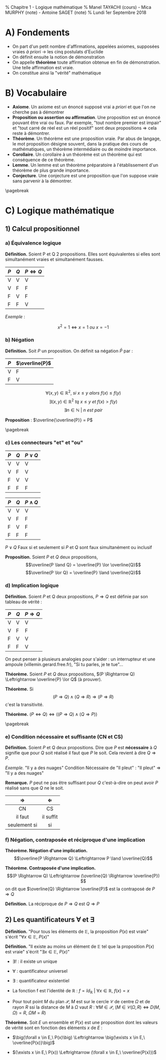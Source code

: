 % Chapitre 1 - Logique mathématique
% Manel TAYACHI (cours) - Mica MURPHY (note) - Antoine SAGET (note)
% Lundi 1er Septembre 2018

# A) Fondements

- On part d'un petit nombre d'affirmations, appelées axiomes, supposées vraies *à priori* -> les cinq postulats d'Euclide
- On définit ensuite la notion de démonstration
- On appelle __théorème__ toute affirmation obtenue en fin de démonstration. Une telle affirmation est vraie.
- On constitue ainsi la "vérité" mathématique

# B) Vocabulaire

- **Axiome**. Un axiome est un énoncé supposé vrai a *priori* et que l'on ne cherche pas à démontrer
- **Proposition ou assertion ou affirmation**. Une proposition est un énoncé pouvant être vrai ou faux. Par exemple, "tout nombre premier est impair" et "tout carré de réel est un réel positif" sont deux propositions => cela reste à démontrer.
- **Théorème**. Un théorème est une proposition vraie. Par abus de langage, le mot proposition désigne souvent, dans la pratique des cours de mathématiques, un théorème intermédiaire ou de moindre importance.
- **Corollaire**. Un corollaire à un théorème est un théorème qui est conséquence de ce théorème.
- **Lemme**. Un lemme est un théorème préparatoire à l'établissement d'un théorème de plus grande importance.
- **Conjecture**. Une conjecture est une proposition que l'on suppose vraie sans parvenir à la démontrer.

\pagebreak

# C) Logique mathématique

## 1) Calcul propositionnel

### a) Équivalence logique

**Définition.** Soient P et Q 2 propositions. Elles sont équivalentes si elles sont simultanément vraies et simultanément fausses.

| $P$ | $Q$ | $P \Leftrightarrow Q$ |
| - | - | - |
| V | V | V |
| V | F | F |
| F | V | F |
| F | F | V |

*Exemple* :

$$x^2 = 1 \Leftrightarrow x = 1\ ou\ x = -1$$

### b) Négation

**Définition.** Soit $P$ un proposition. On définit sa négation $\bar{P}$ par :

| $P$ | $\overline{P}$ |
| - | - |
| V | F |
| F | V |

$$\forall (x,y) \in \mathbb{R}^2,\ si\ x \leq y\ alors\ f(x) \leq f(y)$$
$$\exists (x,y) \in \mathbb{R}^2\ tq\ x \leq y\ et\ f(x) > f(y)$$
$$\exists n \in \mathbb{N}\ |\ n\ est\ pair$$

**Proposition** : $\overline{\overline{P}} = P$

\pagebreak

### c) Les connecteurs "et" et "ou"

| $P$ | $Q$ | $P \lor Q$|
| - | - | - |
| V | V | V |
| V | F | V |
| F | V | V |
| F | F | F |

| $P$ | $Q$ | $P \land Q$|
| - | - | - |
| V | V | V |
| V | F | F |
| F | V | F |
| F | F | F |

$P \lor Q$ Faux si et seulement si $P$ et $Q$ sont faux simultanément ou inclusif

**Proposition.** Soient $P$ et $Q$ deux propositions,
$$\overline{P \land Q} = \overline{P} \lor \overline{Q}$$
$$\overline{P \lor Q} = \overline{P} \land \overline{Q}$$

### d) Implication logique

**Définition.** Soient $P$ et $Q$ deux propositions, $P \Rightarrow Q$ est définie par son tableau de vérité :

| $P$ | $Q$ | $P \Rightarrow Q$ |
| - | - | - |
| V | V | V |
| V | F | F |
| F | V | V |
| F | F | V |

On peut penser à plusieurs analogies pour s'aider : un interrupteur et une ampoule (villemin.gerard.free.fr), "Si tu parles, je te tue"...

**Théorème.** Soient $P$ et $Q$ deux propositions, $(P \Rightarrow Q) \Leftrightarrow \overline{P} \lor Q$ (à prouver).

**Théorème.** Si $$(P \Rightarrow Q) \land (Q \Rightarrow R) \Rightarrow (P \Rightarrow R)$$ c'est la transitivité.

**Théorème.** $(P \Leftrightarrow Q) \Leftrightarrow \big((P \Rightarrow Q) \land (Q \Rightarrow P)\big)$

\pagebreak

### e) Condition nécessaire et suffisante (CN et CS)

**Définition.** Soient $P$ et $Q$ deux propositions. Dire que $P$ est **nécessaire** à $Q$ signifie que pour $Q$ soit réalisé il faut que $P$ le soit. Cela revient à dire $Q \Rightarrow P$.

*Exemple.* "Il y a des nuages" Condition Nécessaire de "Il pleut" : "Il pleut" $\Rightarrow$ "Il y a des nuages"

**Remarque.** $P$ peut ne pas être suffisant pour $Q$ c'est-à-dire on peut avoir $P$ réalisé sans que $Q$ ne le soit.

| $\Rightarrow$ | $\Leftarrow$ |
|:-:|:-:|
| CN | CS |
| il faut | il suffit |
| seulement si | si |

### f) Négation, contraposée et réciproque d'une implication

**Théorème. Négation d'une implication.**
$$\overline{P \Rightarrow Q} \Leftrightarrow P \land \overline{Q}$$

**Théorème. Contraposée d'une implication.**
 $$(P \Rightarrow Q) \Leftrightarrow (\overline{Q} \Rightarrow \overline{P}) $$
 on dit que $\overline{Q} \Rightarrow \overline{P}$ est la contraposé de $P \Rightarrow Q$

**Définition.** La réciproque de $P \Rightarrow Q$ est $Q \Rightarrow P$

## 2) Les quantificateurs $\forall$ et $\exists$

**Définition.** "Pour tous les éléments de $\mathbb{E}$, la proposition $P(x)$ est vraie" s'écrit "$\forall x \in \mathbb{E},\ P(x)$"

**Définition.** "Il existe au moins un élément de $\mathbb{E}$ tel que la proposition $P(x)$ est vraie" s'écrit "$\exists x \in \mathbb{E},\ P(x)$"

- $\exists!$ : il existe un unique
- $\forall$ : quantificateur universel
- $\exists$ : quantificateur existentiel

- La fonction f est l'identité de $\mathbb{R}$ : $f = Id_{\mathbb{R}}\ |\ \forall x \in \mathbb{R},\ f(x) = x$
- Pour tout point $M$ du plan $\mathcal{P}$, $M$ est sur le cercle $\mathcal{C}$ de centre $\Omega$ et de rayon $R$ ssi la distance de $M$ à $\Omega$ vaut $R$ : $\forall M \in \mathcal{P},\ (M \in \mathcal{C}(\Omega,R) \Leftrightarrow D(M,\Omega) = R,\ \Omega M = R)$

**Théorème.** Soit $E$ un ensemble et $P(x)$ est une proposition dont les valeurs de vérité sont en fonction des éléments $x$ de $E$ :

- $\big(\forall x \in E,\ P(x)\big) \Leftrightarrow \big(\exists x \in E,\ \overline{P(x)}\big)$

- $(\exists x \in E,\ P(x)) \Leftrightarrow (\forall x \in E,\ \overline{P(x)})$